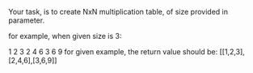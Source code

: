 Your task, is to create NxN multiplication table, of size provided in parameter.

for example, when given size is 3:

1 2 3
2 4 6
3 6 9
for given example, the return value should be: [[1,2,3],[2,4,6],[3,6,9]]